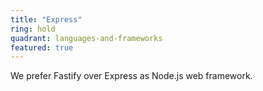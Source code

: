 ```yaml
---
title: "Express"
ring: hold
quadrant: languages-and-frameworks
featured: true
---
```


We prefer Fastify over Express as Node.js web framework.